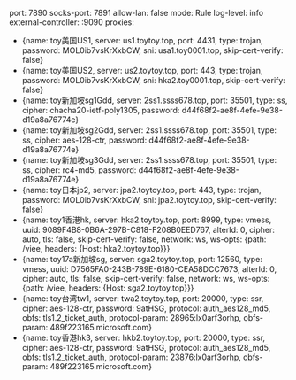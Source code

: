 port: 7890
socks-port: 7891
allow-lan: false
mode: Rule
log-level: info
external-controller: :9090
proxies:
  - {name: toy美国US1, server: us1.toytoy.top, port: 4431, type: trojan, password: MOL0ib7vsKrXxbCW, sni: usa1.toy0001.top, skip-cert-verify: false}
  - {name: toy美国US2, server: us2.toytoy.top, port: 443, type: trojan, password: MOL0ib7vsKrXxbCW, sni: hka2.toy0001.top, skip-cert-verify: false}
  - {name: toy新加坡sg1Gdd, server: 2ss1.ssss678.top, port: 35501, type: ss, cipher: chacha20-ietf-poly1305, password: d44f68f2-ae8f-4efe-9e38-d19a8a76774e}
  - {name: toy新加坡sg2Gdd, server: 2ss1.ssss678.top, port: 35501, type: ss, cipher: aes-128-ctr, password: d44f68f2-ae8f-4efe-9e38-d19a8a76774e}
  - {name: toy新加坡sg3Gdd, server: 2ss1.ssss678.top, port: 35501, type: ss, cipher: rc4-md5, password: d44f68f2-ae8f-4efe-9e38-d19a8a76774e}
  - {name: toy日本jp2, server: jpa2.toytoy.top, port: 443, type: trojan, password: MOL0ib7vsKrXxbCW, sni: jpa2.toytoy.top, skip-cert-verify: false}
  - {name: toy1香港hk, server: hka2.toytoy.top, port: 8999, type: vmess, uuid: 9089F4B8-0B6A-297B-C818-F208B0EED767, alterId: 0, cipher: auto, tls: false, skip-cert-verify: false, network: ws, ws-opts: {path: /viee, headers: {Host: hka2.toytoy.top}}}
  - {name: toy17a新加坡sg, server: sga2.toytoy.top, port: 12560, type: vmess, uuid: D7565FA0-243B-789E-6180-CEA58DCC7673, alterId: 0, cipher: auto, tls: false, skip-cert-verify: false, network: ws, ws-opts: {path: /viee, headers: {Host: sga2.toytoy.top}}}
  - {name: toy台湾tw1, server: twa2.toytoy.top, port: 20000, type: ssr, cipher: aes-128-ctr, password: 9atHSG, protocol: auth_aes128_md5, obfs: tls1.2_ticket_auth, protocol-param: 28965:lx0arf3orhp, obfs-param: 489f223165.microsoft.com}
  - {name: toy香港hk3, server: hkb2.toytoy.top, port: 20000, type: ssr, cipher: aes-128-ctr, password: 9atHSG, protocol: auth_aes128_md5, obfs: tls1.2_ticket_auth, protocol-param: 23876:lx0arf3orhp, obfs-param: 489f223165.microsoft.com}
